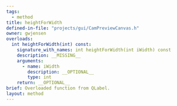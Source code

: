 ```yaml
---
tags:
  - method
title: heightForWidth
defined-in-file: "projects/gui/CamPreviewCanvas.h"
owner: gwjensen
overloads:
  int heightForWidth(int) const:
    signature_with_names: int heightForWidth(int iWidth) const
    description: __MISSING__
    arguments:
      - name: iWidth
        description: __OPTIONAL__
        type: int
    return: __OPTIONAL__
brief: Overloaded function from QLabel.
layout: method
---
```

